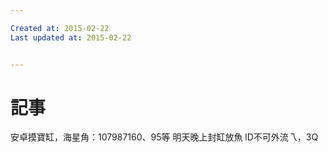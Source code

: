 ```yaml
---

Created at: 2015-02-22
Last updated at: 2015-02-22


---
```


# 記事


安卓摸寶缸，海星角：107987160、95等
明天晚上封缸放魚
lD不可外流乁，3Q

